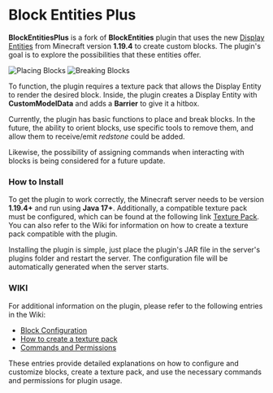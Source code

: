 # Block Entities Plus

**BlockEntitiesPlus** is a fork of **BlockEntities** plugin that uses the new [Display Entities](https://minecraft.fandom.com/wiki/Display) from Minecraft version **1.19.4** to create custom blocks. The plugin's goal is to explore the possibilities that these entities offer.

![Placing Blocks](https://media.giphy.com/media/v1.Y2lkPTc5MGI3NjExMTA2OWUwM2Y5MTcyNWVlYzViOWUxMDY3ZDU4MDM3ODQyZDM2MGRhZCZjdD1n/CEU0cdRdsgkDpkU4Cc/giphy.gif)
![Breaking Blocks](https://media.giphy.com/media/v1.Y2lkPTc5MGI3NjExOWEyNTdiOTRmNThkNzc3Y2U4N2YyNzVkNjU4MDkwYmNkMTkzNDljZSZjdD1n/G2GYMImNuaPYhDCHiK/giphy-downsized-large.gif)

To function, the plugin requires a texture pack that allows the Display Entity to render the desired block. Inside, the plugin creates a Display Entity with **CustomModelData** and adds a **Barrier** to give it a hitbox.

Currently, the plugin has basic functions to place and break blocks. In the future, the ability to orient blocks, use specific tools to remove them, and allow them to receive/emit _redstone_ could be added.

Likewise, the possibility of assigning commands when interacting with blocks is being considered for a future update.

### How to Install

To get the plugin to work correctly, the Minecraft server needs to be version **1.19.4+** and run using **Java 17+**. Additionally, a compatible texture pack must be configured, which can be found at the following link [Texture Pack](https://github.com/Artcas2/BlockEntitiesPlus/raw/main/assets/texturepack/BlockEntitiesPlusTexturePack.zip). You can also refer to the Wiki for information on how to create a texture pack compatible with the plugin.

Installing the plugin is simple, just place the plugin's JAR file in the server's plugins folder and restart the server. The configuration file will be automatically generated when the server starts.

### WIKI

For additional information on the plugin, please refer to the following entries in the Wiki:

- [Block Configuration](https://github.com/Artcas2/BlockEntitiesPlus/wiki/Block-Configuration)
- [How to create a texture pack](https://github.com/Artcas2/BlockEntitiesPlus/wiki/How-to-create-a-texture-pack)
- [Commands and Permissions](https://github.com/Artcas2/BlockEntitiesPlus/wiki/Commands-and-Permissions)

These entries provide detailed explanations on how to configure and customize blocks, create a texture pack, and use the necessary commands and permissions for plugin usage.
